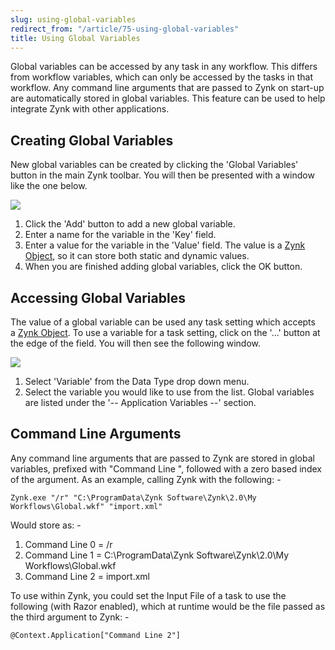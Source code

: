 ```yaml
---
slug: using-global-variables
redirect_from: "/article/75-using-global-variables"
title: Using Global Variables
---
```

Global variables can be accessed by any task in any workflow. This differs from workflow variables, which can only be accessed by the tasks in that workflow. Any command line arguments that are passed to Zynk on start-up are automatically stored in global variables. This feature can be used to help integrate Zynk with other applications.

## Creating Global Variables
New global variables can be created by clicking the 'Global Variables' button in the main Zynk toolbar. You will then be presented with a window like the one below.

[![](https://s3.amazonaws.com/helpscout.net/docs/assets/565effd4c697915b26a5c620/images/56b09a5a9033603f7da36ffe/file-gt6dIRcowB.png)](https://s3.amazonaws.com/helpscout.net/docs/assets/565effd4c697915b26a5c620/images/56b09a5a9033603f7da36ffe/file-gt6dIRcowB.png)

1. Click the 'Add' button to add a new global variable.
2. Enter a name for the variable in the 'Key' field.
3. Enter a value for the variable in the 'Value' field. The value is a [Zynk Object](zynk-objects), so it can store both static and dynamic values.
4. When you are finished adding global variables, click the OK button.

## Accessing Global Variables
The value of a global variable can be used any task setting which accepts a [Zynk Object](zynk-object). To use a variable for a task setting, click on the '...' button at the edge of the field. You will then see the following window.

[![](https://s3.amazonaws.com/helpscout.net/docs/assets/565effd4c697915b26a5c620/images/56b09a60c6979143615648d2/file-75Xmv3BIiP.png)](https://s3.amazonaws.com/helpscout.net/docs/assets/565effd4c697915b26a5c620/images/56b09a60c6979143615648d2/file-75Xmv3BIiP.png)

1. Select 'Variable' from the Data Type drop down menu.
2. Select the variable you would like to use from the list. Global variables are listed under the '-- Application Variables --' section.

## Command Line Arguments
Any command line arguments that are passed to Zynk are stored in global variables, prefixed with "Command Line ", followed with a zero based index of the argument.  As an example, calling Zynk with the following: -

`Zynk.exe "/r" "C:\ProgramData\Zynk Software\Zynk\2.0\My Workflows\Global.wkf" "import.xml"`

Would store as: -

1. Command Line 0 = /r
2. Command Line 1 = C:\ProgramData\Zynk Software\Zynk\2.0\My Workflows\Global.wkf
3. Command Line 2 = import.xml

To use within Zynk, you could set the Input File of a task to use the following (with Razor enabled), which at runtime would be the file passed as the third argument to Zynk: -

`@Context.Application["Command Line 2"]`